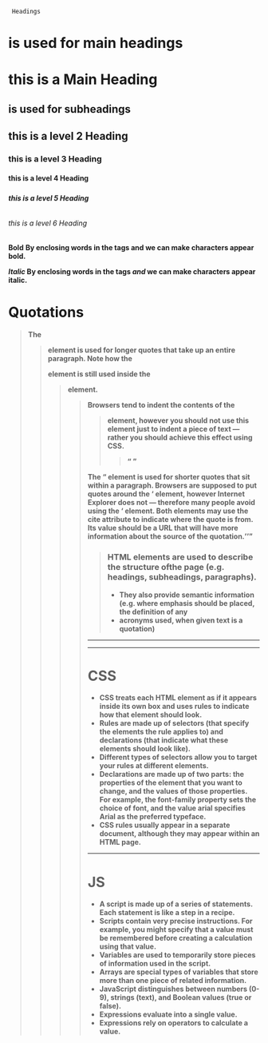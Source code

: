      Headings
 <h1> is used for main headings

  # this is a Main Heading
<h2> is used for subheadings

## this is a level 2 Heading 

<h3>

### this is a level 3 Heading
<h4>

#### this is a level 4 Heading
<h5>

##### this is a level 5 Heading 
<h6> 

###### this is a level 6 Heading

**Bold**
<b>
By enclosing words in the tags
<b> and </b> we can make
characters appear bold.


*Italic*
By enclosing words in the tags
<i> and </i> we can make
characters appear italic.

# Quotations 

<blockquote>
The <blockquote> element is
used for longer quotes that take
up an entire paragraph. Note
how the <p> element is still
used inside the <blockquote>
element. 

> Browsers tend to indent the
contents of the <blockquote>
element, however you should not
use this element just to indent a
piece of text — rather you should
achieve this effect using CSS. 
>
>> <q>
The <q> element is used for
shorter quotes that sit within
a paragraph. Browsers are
supposed to put quotes around
the <q> element, however
Internet Explorer does not —
therefore many people avoid
using the <q> element.
Both elements may use the cite
attribute to indicate where the
quote is from. Its value should
be a URL that will have more
information about the source of
the quotation.

> ### HTML elements are used to describe the structure ofthe page (e.g. headings, subheadings, paragraphs).
>
> - They also provide semantic information (e.g. where
emphasis should be placed, the definition of any
> - acronyms used, when given text is a quotation)

---


 
 ---
 # CSS 

  - CSS treats each HTML element as if it appears inside
its own box and uses rules to indicate how that
element should look.
 - Rules are made up of selectors (that specify the
elements the rule applies to) and declarations (that
indicate what these elements should look like).
-  Different types of selectors allow you to target your
rules at different elements.
 - Declarations are made up of two parts: the properties
of the element that you want to change, and the values
of those properties. For example, the font-family
property sets the choice of font, and the value arial
specifies Arial as the preferred typeface.
 - CSS rules usually appear in a separate document,
although they may appear within an HTML page.

---

# JS

- A script is made up of a series of statements. Each
statement is like a step in a recipe.
- Scripts contain very precise instructions. For example,
you might specify that a value must be remembered
before creating a calculation using that value.
- Variables are used to temporarily store pieces of
information used in the script.
- Arrays are special types of variables that store more
than one piece of related information.
- JavaScript distinguishes between numbers (0-9),
strings (text), and Boolean values (true or false).
- Expressions evaluate into a single value.
- Expressions rely on operators to calculate a value. 